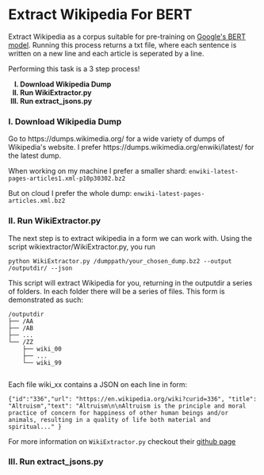 # Extract Wikipedia For BERT

Extract Wikipedia as a corpus suitable for pre-training on [Google's BERT model](https://github.com/google-research/bert). 
Running this process returns a txt file, where each sentence is written on a new line and each article is seperated by a line. 

Performing this task is a 3 step process! 
<ol type="I">
    <b>
    <li> Download Wikipedia Dump </li>
    <li> Run WikiExtractor.py </li>
    <li> Run extract_jsons.py </li>
    </b>
</ol>


<h3> I. Download Wikipedia Dump  </h3>
Go to https://dumps.wikimedia.org/ for a wide variety of dumps of Wikipedia's website. I prefer 
https://dumps.wikimedia.org/enwiki/latest/ for the latest dump. 

When working on my machine I prefer a smaller shard: `enwiki-latest-pages-articles1.xml-p10p30302.bz2`

But on cloud I prefer the whole dump: `enwiki-latest-pages-articles.xml.bz2`

<h3> II. Run WikiExtractor.py </h3>
The next step is to extract wikipedia in a form we can work with. Using the script wikiextractor/WikiExtractor.py, you run 

```
python WikiExtractor.py /dumppath/your_chosen_dump.bz2 --output /outputdir/ --json 
```
This script will extract Wikipedia for you, returning in the outputdir a series of folders. In each folder there will be a series of files.
This form is demonstrated as such:

```
/outputdir
├── /AA 
├── /AB
├── ...
└── /ZZ
    ├── wiki_00
    ├── ...
    └── wiki_99
    
```
Each file wiki_xx contains a JSON on each line in form:

```
{"id":"336","url": "https://en.wikipedia.org/wiki?curid=336", "title": "Altruism","text": "Altruism\n\nAltruism is the principle and moral practice of concern for happiness of other human beings and/or animals, resulting in a quality of life both material and spiritual..." } 
```

For more information on `WikiExtractor.py` checkout their [github page](https://github.com/attardi/wikiextractor)
<h3> III. Run extract_jsons.py </h3>
